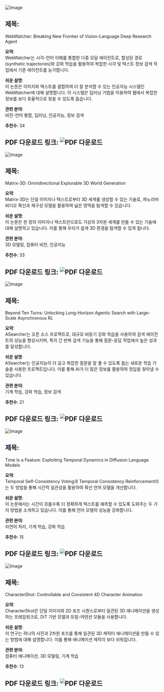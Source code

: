 ![Image](https://cdn-thumbnails.huggingface.co/social-thumbnails/papers/2508.05748.png)
## 제목:
WebWatcher: Breaking New Frontier of Vision-Language Deep Research Agent

**요약**:  
WebWatcher는 시각-언어 이해를 통합한 다중 모달 에이전트로, 합성된 경로(synthetic trajectories)와 강화 학습을 활용하여 복잡한 시각 및 텍스트 정보 검색 작업에서 기존 에이전트를 능가합니다.

**쉬운 설명**:  
이 논문은 이미지와 텍스트를 결합하여 더 잘 분석할 수 있는 인공지능 시스템인 WebWatcher에 대해 설명합니다. 이 시스템은 딥러닝 기법을 이용하여 웹에서 복잡한 정보를 보다 효율적으로 찾을 수 있도록 돕습니다.

**관련 분야**:  
비전-언어 통합, 딥러닝, 인공지능, 정보 검색

**추천수**: 34

**PDF 다운로드 링크**: ![PDF 다운로드](https://arxiv.org/pdf/2508.05748)
---

![Image](https://cdn-thumbnails.huggingface.co/social-thumbnails/papers/2508.08086.png)
## 제목:
Matrix-3D: Omnidirectional Explorable 3D World Generation

**요약**:  
Matrix-3D는 단일 이미지나 텍스트로부터 3D 세계를 생성할 수 있는 기술로, 파노라마 비디오 확산과 재구성 모델을 활용하여 넓은 영역을 탐색할 수 있습니다.

**쉬운 설명**:  
이 논문은 한 장의 이미지나 텍스트만으로도 가상의 3차원 세계를 만들 수 있는 기술에 대해 설명하고 있습니다. 이를 통해 우리가 쉽게 3D 환경을 탐색할 수 있게 됩니다.

**관련 분야**:  
3D 모델링, 컴퓨터 비전, 인공지능

**추천수**: 33

**PDF 다운로드 링크**: ![PDF 다운로드](https://arxiv.org/pdf/2508.08086)
---

![Image](https://cdn-thumbnails.huggingface.co/social-thumbnails/papers/2508.07976.png)
## 제목:
Beyond Ten Turns: Unlocking Long-Horizon Agentic Search with Large-Scale Asynchronous RL

**요약**:  
ASearcher는 오픈 소스 프로젝트로, 대규모 비동기 강화 학습을 사용하여 검색 에이전트의 성능을 향상시키며, 특히 긴 반복 검색 기능을 통해 질문-응답 작업에서 높은 성과를 달성합니다.

**쉬운 설명**:  
ASearcher는 인공지능이 더 길고 복잡한 질문을 잘 풀 수 있도록 돕는 새로운 학습 기술을 사용한 프로젝트입니다. 이를 통해 AI가 더 많은 정보를 활용하여 정답을 찾아낼 수 있습니다.

**관련 분야**:  
기계 학습, 강화 학습, 정보 검색

**추천수**: 21

**PDF 다운로드 링크**: ![PDF 다운로드](https://arxiv.org/pdf/2508.07976)
---

![Image](https://cdn-thumbnails.huggingface.co/social-thumbnails/papers/2508.09138.png)
## 제목:
Time Is a Feature: Exploiting Temporal Dynamics in Diffusion Language Models

**요약**:  
Temporal Self-Consistency Voting과 Temporal Consistency Reinforcement라는 두 방법을 통해 시간적 일관성을 활용하여 확산 언어 모델을 개선합니다.

**쉬운 설명**:  
이 논문에서는 시간이 흐를수록 더 정확하게 텍스트를 예측할 수 있도록 도와주는 두 가지 방법을 소개하고 있습니다. 이를 통해 언어 모델의 성능을 강화합니다.

**관련 분야**:  
자연어 처리, 기계 학습, 강화 학습

**추천수**: 15

**PDF 다운로드 링크**: ![PDF 다운로드](https://arxiv.org/pdf/2508.09138)
---

![Image](https://cdn-thumbnails.huggingface.co/social-thumbnails/papers/2508.07409.png)
## 제목:
CharacterShot: Controllable and Consistent 4D Character Animation

**요약**:  
CharacterShot은 단일 이미지와 2D 포즈 시퀀스로부터 일관된 3D 애니메이션을 생성하는 프레임워크로, DiT 기반 모델과 듀얼-어텐션 모듈을 사용합니다.

**쉬운 설명**:  
이 연구는 하나의 사진과 2차원 포즈를 통해 일관된 3D 캐릭터 애니메이션을 만들 수 있는 방법에 대해 설명합니다. 이를 통해 애니메이션 제작이 보다 쉬워집니다.

**관련 분야**:  
컴퓨터 애니메이션, 3D 모델링, 기계 학습

**추천수**: 13

**PDF 다운로드 링크**: ![PDF 다운로드](https://arxiv.org/pdf/2508.07409)
---